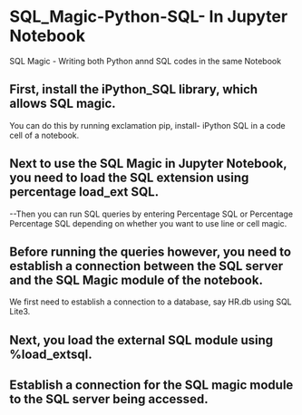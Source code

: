 # SQL_Magic-Python-SQL- In Jupyter Notebook
SQL Magic - Writing both Python annd SQL codes in the same Notebook



## First, install the iPython_SQL library, which allows SQL magic. 
You can do this by running exclamation pip, install- iPython SQL in a code cell of a notebook. 

## Next to use the SQL Magic in Jupyter Notebook, you need to load the SQL extension using percentage load_ext SQL. 
--Then you can run SQL queries by entering Percentage SQL or Percentage Percentage SQL depending on whether you want to use line or cell magic. 

## Before running the queries however, you need to establish a connection between the SQL server and the SQL Magic module of the notebook. 
 We first need to establish a connection to a database, say HR.db using SQL Lite3. 
 
 ## Next, you load the external SQL module using %load_extsql.

## Establish a connection for the SQL magic module to the SQL server being accessed.

